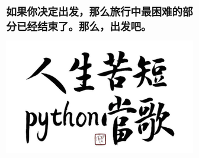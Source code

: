 # 如果你决定出发，那么旅行中最困难的部分已经结束了。那么，出发吧。
![Aaron Swartz](https://github.com/JustIT-USY/LiuTianyong-practice/blob/master/tim1g.png)
